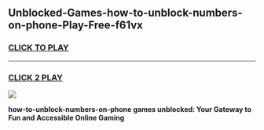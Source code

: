 
## Unblocked-Games-how-to-unblock-numbers-on-phone-Play-Free-f61vx
<h3>
<a href="https://premium76.site?title=how-to-unblock-numbers-on-phone&ref=20M">CLICK TO PLAY</a></h3>
<hr>

<h3>
<a href="https://premium76.site?title=how-to-unblock-numbers-on-phone&ref=20M">CLICK 2 PLAY</a>
  
</h3>

<a href="https://premium76.site?title=how-to-unblock-numbers-on-phone&ref=19M"><img src="https://clearcache.store/games.png"></a>


**how-to-unblock-numbers-on-phone games unblocked: Your Gateway to Fun and Accessible Online Gaming**

